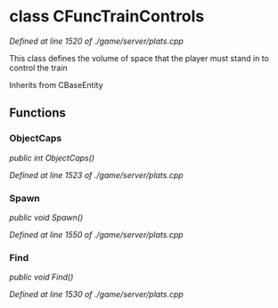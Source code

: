 # class CFuncTrainControls

*Defined at line 1520 of ./game/server/plats.cpp*

 This class defines the volume of space that the player must stand in to control the train



Inherits from CBaseEntity



## Functions

### ObjectCaps

*public int ObjectCaps()*

*Defined at line 1523 of ./game/server/plats.cpp*

### Spawn

*public void Spawn()*

*Defined at line 1550 of ./game/server/plats.cpp*

### Find

*public void Find()*

*Defined at line 1530 of ./game/server/plats.cpp*



